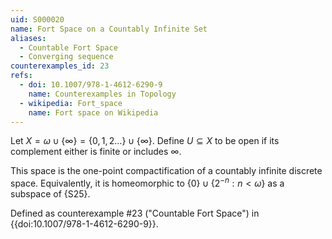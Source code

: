 ```yaml
---
uid: S000020
name: Fort Space on a Countably Infinite Set
aliases:
  - Countable Fort Space
  - Converging sequence
counterexamples_id: 23
refs:
  - doi: 10.1007/978-1-4612-6290-9 
    name: Counterexamples in Topology
  - wikipedia: Fort_space
    name: Fort space on Wikipedia
---
```

Let $X=\omega\cup\{\infty\}=\{0,1,2\dots\}\cup\{\infty\}$.
Define $U \subseteq X$ to be open if its complement either is finite or includes $\infty$.

This space is the one-point compactification of a countably infinite discrete space.
Equivalently, it is homeomorphic to $\{0\}\cup\{2^{-n}:n<\omega\}$ as a subspace of {S25}.

Defined as counterexample #23 ("Countable Fort Space")
in {{doi:10.1007/978-1-4612-6290-9}}.
